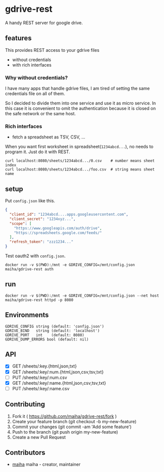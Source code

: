 # gdrive-rest

A handy REST server for google drive.

## features
This provides REST access to your gdrive files
- without credentials
- with rich interfaces

### Why without credentials?

I have many apps that handle gdrive files,
I am tired of setting the same credentials file on all of them.

So I decided to divide them into one service and use it as micro service.
In this case it is convenient to omit the authentication
because it is closed on the safe network or the same host.

### Rich interfaces

- fetch a spreadsheet as TSV, CSV, ...

When you want first worksheet in spreadsheet(`1234abcd...`),
no needs to program it. Just do it with REST.

```
curl localhost:8080/sheets/1234abcd.../0.csv    # number means sheet index
curl localhost:8080/sheets/1234abcd.../foo.csv  # string means sheet name
```

## setup

Put `config.json` like this.
```json
{
  "client_id": "1234abcd....apps.googleusercontent.com",
  "client_secret": "1234xyz...",
  "scope": [
    "https://www.googleapis.com/auth/drive",
    "https://spreadsheets.google.com/feeds/"
  ],
  "refresh_token": "zzz1234..."
}
```

Test oauth2 with `config.json`.

```console
docker run -v $(PWD):/mnt -e GDRIVE_CONFIG=/mnt/config.json maiha/gdrive-rest auth
```

## run

```console
docker run -v $(PWD):/mnt -e GDRIVE_CONFIG=/mnt/config.json --net host maiha/gdrive-rest httpd -p 8080
```

## Environments

```
GDRIVE_CONFIG string (default: 'config.json')
GDRIVE_BIND   string (default: 'localhost')
GDRIVE_PORT   int    (default: 8080)
GDRIVE_DUMP_ERRORS bool (default: nil)
```

## API

- [x] GET /sheets/:key.{html,json,txt}
- [x] GET /sheets/:key/:num.{html,json,csv,tsv,txt}
- [ ] PUT /sheets/:key/:num.csv
- [x] GET /sheets/:key/:name.{html,json,csv,tsv,txt}
- [ ] PUT /sheets/:key/:name.csv

## Contributing

1. Fork it ( https://github.com/maiha/gdrive-rest/fork )
2. Create your feature branch (git checkout -b my-new-feature)
3. Commit your changes (git commit -am 'Add some feature')
4. Push to the branch (git push origin my-new-feature)
5. Create a new Pull Request

## Contributors

- [maiha](https://github.com/maiha) maiha - creator, maintainer
